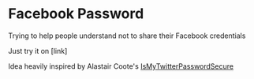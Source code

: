 # Facebook Password 
Trying to help people understand not to share their Facebook credentials

Just try it on [link]

Idea heavily inspired by Alastair Coote's [IsMyTwitterPasswordSecure](http://www.ismytwitterpasswordsecure.com/)
